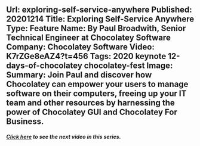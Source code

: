 Url: exploring-self-service-anywhere
Published: 20201214
Title: Exploring Self-Service Anywhere
Type: Feature
Name: By Paul Broadwith, Senior Technical Engineer at Chocolatey Software
Company: Chocolatey Software
Video: K7rZGe8eAZ4?t=456
Tags: 2020 keynote 12-days-of-chocolatey chocolatey-fest
Image: <img class="lazy" src="data:image/gif;base64,R0lGODlhAQABAIAAAAAAAP///yH5BAEAAAAALAAAAAABAAEAAAIBRAA7" data-src="/content/images/videos/004-10.jpg" alt="Exploring Self-Service Anywhere" title="Exploring Self-Service Anywhere" />
Summary: Join Paul and discover how Chocolatey can empower your users to manage software on their computers, freeing up your IT team and other resources by harnessing the power of Chocolatey GUI and Chocolatey For Business.
---
<h5 class="text-center mt-n3 mt-lg-n5"><a href="/resources/12-days-of-chocolatey/show-and-tell">Click here</a> to see the next video in this series.</h5>